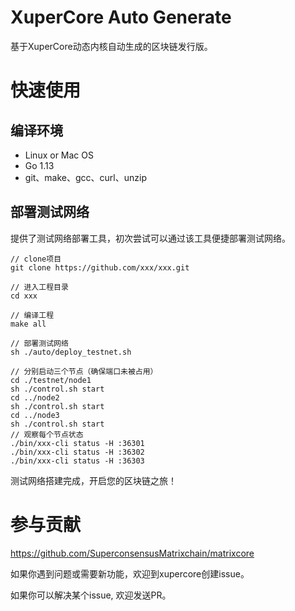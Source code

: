 # XuperCore Auto Generate

基于XuperCore动态内核自动生成的区块链发行版。

# 快速使用

## 编译环境

- Linux or Mac OS
- Go 1.13
- git、make、gcc、curl、unzip

## 部署测试网络

提供了测试网络部署工具，初次尝试可以通过该工具便捷部署测试网络。

```
// clone项目
git clone https://github.com/xxx/xxx.git

// 进入工程目录
cd xxx

// 编译工程
make all

// 部署测试网络
sh ./auto/deploy_testnet.sh

// 分别启动三个节点（确保端口未被占用）
cd ./testnet/node1
sh ./control.sh start
cd ../node2
sh ./control.sh start
cd ../node3
sh ./control.sh start
// 观察每个节点状态
./bin/xxx-cli status -H :36301
./bin/xxx-cli status -H :36302
./bin/xxx-cli status -H :36303

```

测试网络搭建完成，开启您的区块链之旅！

# 参与贡献

https://github.com/SuperconsensusMatrixchain/matrixcore

如果你遇到问题或需要新功能，欢迎到xupercore创建issue。

如果你可以解决某个issue, 欢迎发送PR。

